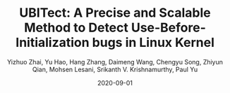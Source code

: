 ---
title: 'UBITect: A Precise and Scalable Method to Detect Use-Before-Initialization bugs in Linux Kernel'
collection: publications
permalink:
excerpt:
date: 2020-09-01
venue: 'In Proceedings of the 2020 ACM Joint European Software Engineering Conference and Symposium on the Foundations of Software Engineering (FSE 20), Sacramento, CA.'
paperurl: 'https://www.cs.ucr.edu/~zhiyunq/pub/fse20_UBITect.pdf'
src: 'https://github.com/seclab-ucr/UBITect'
citation:
author: 'Yizhuo Zhai, Yu Hao, Hang Zhang, Daimeng Wang, Chengyu Song, Zhiyun Qian, Mohsen Lesani, Srikanth V. Krishnamurthy, Paul Yu'
venue_abbr: 'FSE 20'
---  